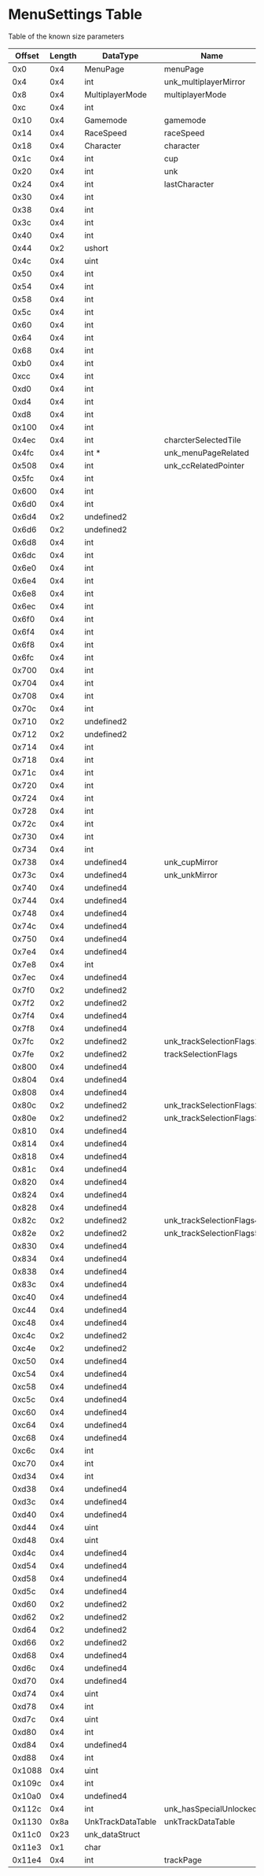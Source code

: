 # MenuSettings Table
Table of the known size parameters

| Offset | Length | DataType          | Name                     |
|--------|--------|-------------------|--------------------------|
| 0x0    | 0x4    | MenuPage          | menuPage                 |
| 0x4    | 0x4    | int               | unk_multiplayerMirror    |
| 0x8    | 0x4    | MultiplayerMode   | multiplayerMode          |
| 0xc    | 0x4    | int               |                          |
| 0x10   | 0x4    | Gamemode          | gamemode                 |
| 0x14   | 0x4    | RaceSpeed         | raceSpeed                |
| 0x18   | 0x4    | Character         | character                |
| 0x1c   | 0x4    | int               | cup                      |
| 0x20   | 0x4    | int               | unk                      |
| 0x24   | 0x4    | int               | lastCharacter            |
| 0x30   | 0x4    | int               |                          |
| 0x38   | 0x4    | int               |                          |
| 0x3c   | 0x4    | int               |                          |
| 0x40   | 0x4    | int               |                          |
| 0x44   | 0x2    | ushort            |                          |
| 0x4c   | 0x4    | uint              |                          |
| 0x50   | 0x4    | int               |                          |
| 0x54   | 0x4    | int               |                          |
| 0x58   | 0x4    | int               |                          |
| 0x5c   | 0x4    | int               |                          |
| 0x60   | 0x4    | int               |                          |
| 0x64   | 0x4    | int               |                          |
| 0x68   | 0x4    | int               |                          |
| 0xb0   | 0x4    | int               |                          |
| 0xcc   | 0x4    | int               |                          |
| 0xd0   | 0x4    | int               |                          |
| 0xd4   | 0x4    | int               |                          |
| 0xd8   | 0x4    | int               |                          |
| 0x100  | 0x4    | int               |                          |
| 0x4ec  | 0x4    | int               | charcterSelectedTile     |
| 0x4fc  | 0x4    | int *             | unk_menuPageRelated      |
| 0x508  | 0x4    | int               | unk_ccRelatedPointer     |
| 0x5fc  | 0x4    | int               |                          |
| 0x600  | 0x4    | int               |                          |
| 0x6d0  | 0x4    | int               |                          |
| 0x6d4  | 0x2    | undefined2        |                          |
| 0x6d6  | 0x2    | undefined2        |                          |
| 0x6d8  | 0x4    | int               |                          |
| 0x6dc  | 0x4    | int               |                          |
| 0x6e0  | 0x4    | int               |                          |
| 0x6e4  | 0x4    | int               |                          |
| 0x6e8  | 0x4    | int               |                          |
| 0x6ec  | 0x4    | int               |                          |
| 0x6f0  | 0x4    | int               |                          |
| 0x6f4  | 0x4    | int               |                          |
| 0x6f8  | 0x4    | int               |                          |
| 0x6fc  | 0x4    | int               |                          |
| 0x700  | 0x4    | int               |                          |
| 0x704  | 0x4    | int               |                          |
| 0x708  | 0x4    | int               |                          |
| 0x70c  | 0x4    | int               |                          |
| 0x710  | 0x2    | undefined2        |                          |
| 0x712  | 0x2    | undefined2        |                          |
| 0x714  | 0x4    | int               |                          |
| 0x718  | 0x4    | int               |                          |
| 0x71c  | 0x4    | int               |                          |
| 0x720  | 0x4    | int               |                          |
| 0x724  | 0x4    | int               |                          |
| 0x728  | 0x4    | int               |                          |
| 0x72c  | 0x4    | int               |                          |
| 0x730  | 0x4    | int               |                          |
| 0x734  | 0x4    | int               |                          |
| 0x738  | 0x4    | undefined4        | unk_cupMirror            |
| 0x73c  | 0x4    | undefined4        | unk_unkMirror            |
| 0x740  | 0x4    | undefined4        |                          |
| 0x744  | 0x4    | undefined4        |                          |
| 0x748  | 0x4    | undefined4        |                          |
| 0x74c  | 0x4    | undefined4        |                          |
| 0x750  | 0x4    | undefined4        |                          |
| 0x7e4  | 0x4    | undefined4        |                          |
| 0x7e8  | 0x4    | int               |                          |
| 0x7ec  | 0x4    | undefined4        |                          |
| 0x7f0  | 0x2    | undefined2        |                          |
| 0x7f2  | 0x2    | undefined2        |                          |
| 0x7f4  | 0x4    | undefined4        |                          |
| 0x7f8  | 0x4    | undefined4        |                          |
| 0x7fc  | 0x2    | undefined2        | unk_trackSelectionFlags1 |
| 0x7fe  | 0x2    | undefined2        | trackSelectionFlags      |
| 0x800  | 0x4    | undefined4        |                          |
| 0x804  | 0x4    | undefined4        |                          |
| 0x808  | 0x4    | undefined4        |                          |
| 0x80c  | 0x2    | undefined2        | unk_trackSelectionFlags2 |
| 0x80e  | 0x2    | undefined2        | unk_trackSelectionFlags3 |
| 0x810  | 0x4    | undefined4        |                          |
| 0x814  | 0x4    | undefined4        |                          |
| 0x818  | 0x4    | undefined4        |                          |
| 0x81c  | 0x4    | undefined4        |                          |
| 0x820  | 0x4    | undefined4        |                          |
| 0x824  | 0x4    | undefined4        |                          |
| 0x828  | 0x4    | undefined4        |                          |
| 0x82c  | 0x2    | undefined2        | unk_trackSelectionFlags4 |
| 0x82e  | 0x2    | undefined2        | unk_trackSelectionFlags5 |
| 0x830  | 0x4    | undefined4        |                          |
| 0x834  | 0x4    | undefined4        |                          |
| 0x838  | 0x4    | undefined4        |                          |
| 0x83c  | 0x4    | undefined4        |                          |
| 0xc40  | 0x4    | undefined4        |                          |
| 0xc44  | 0x4    | undefined4        |                          |
| 0xc48  | 0x4    | undefined4        |                          |
| 0xc4c  | 0x2    | undefined2        |                          |
| 0xc4e  | 0x2    | undefined2        |                          |
| 0xc50  | 0x4    | undefined4        |                          |
| 0xc54  | 0x4    | undefined4        |                          |
| 0xc58  | 0x4    | undefined4        |                          |
| 0xc5c  | 0x4    | undefined4        |                          |
| 0xc60  | 0x4    | undefined4        |                          |
| 0xc64  | 0x4    | undefined4        |                          |
| 0xc68  | 0x4    | undefined4        |                          |
| 0xc6c  | 0x4    | int               |                          |
| 0xc70  | 0x4    | int               |                          |
| 0xd34  | 0x4    | int               |                          |
| 0xd38  | 0x4    | undefined4        |                          |
| 0xd3c  | 0x4    | undefined4        |                          |
| 0xd40  | 0x4    | undefined4        |                          |
| 0xd44  | 0x4    | uint              |                          |
| 0xd48  | 0x4    | uint              |                          |
| 0xd4c  | 0x4    | undefined4        |                          |
| 0xd54  | 0x4    | undefined4        |                          |
| 0xd58  | 0x4    | undefined4        |                          |
| 0xd5c  | 0x4    | undefined4        |                          |
| 0xd60  | 0x2    | undefined2        |                          |
| 0xd62  | 0x2    | undefined2        |                          |
| 0xd64  | 0x2    | undefined2        |                          |
| 0xd66  | 0x2    | undefined2        |                          |
| 0xd68  | 0x4    | undefined4        |                          |
| 0xd6c  | 0x4    | undefined4        |                          |
| 0xd70  | 0x4    | undefined4        |                          |
| 0xd74  | 0x4    | uint              |                          |
| 0xd78  | 0x4    | int               |                          |
| 0xd7c  | 0x4    | uint              |                          |
| 0xd80  | 0x4    | int               |                          |
| 0xd84  | 0x4    | undefined4        |                          |
| 0xd88  | 0x4    | int               |                          |
| 0x1088 | 0x4    | uint              |                          |
| 0x109c | 0x4    | int               |                          |
| 0x10a0 | 0x4    | undefined4        |                          |
| 0x112c | 0x4    | int               | unk_hasSpecialUnlocked   |
| 0x1130 | 0x8a   | UnkTrackDataTable | unkTrackDataTable        |
| 0x11c0 | 0x23   | unk_dataStruct    |                          |
| 0x11e3 | 0x1    | char              |                          |
| 0x11e4 | 0x4    | int               | trackPage                |
